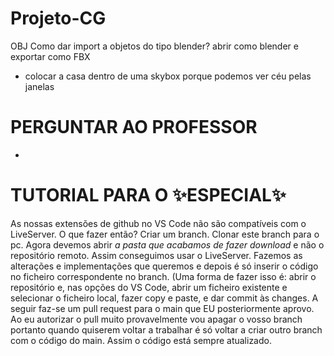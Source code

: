 # Projeto-CG

OBJ
Como dar import a objetos do tipo blender? abrir como blender e exportar como FBX

 -  colocar a casa dentro de uma skybox porque podemos ver céu pelas janelas

# PERGUNTAR AO PROFESSOR
- 


# TUTORIAL PARA O ✨ESPECIAL✨

As nossas extensões de github no VS Code não são compatíveis com o LiveServer. O que fazer então?
Criar um branch. Clonar este branch para o pc. Agora devemos abrir *a pasta que acabamos de fazer download* e não o repositório remoto. Assim conseguimos usar o LiveServer.
Fazemos as alterações e implementações que queremos e depois é só inserir o código no ficheiro correspondente no branch. (Uma forma de fazer isso é: abrir o repositório e, nas opções do VS Code, abrir um ficheiro existente e selecionar o ficheiro local, fazer copy e paste, e dar commit às changes. A seguir faz-se um pull request para o main que EU posteriormente aprovo. Ao eu autorizar o pull muito provavelmente vou apagar o vosso branch portanto quando quiserem voltar a trabalhar é só voltar a criar outro branch com o código do main. Assim o código está sempre atualizado.
